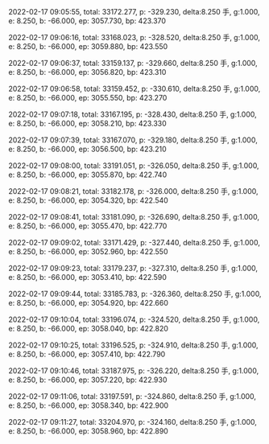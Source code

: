 2022-02-17 09:05:55, total: 33172.277, p: -329.230, delta:8.250 手, g:1.000, e: 8.250, b: -66.000, ep: 3057.730, bp: 423.370

2022-02-17 09:06:16, total: 33168.023, p: -328.520, delta:8.250 手, g:1.000, e: 8.250, b: -66.000, ep: 3059.880, bp: 423.550

2022-02-17 09:06:37, total: 33159.137, p: -329.660, delta:8.250 手, g:1.000, e: 8.250, b: -66.000, ep: 3056.820, bp: 423.310

2022-02-17 09:06:58, total: 33159.452, p: -330.610, delta:8.250 手, g:1.000, e: 8.250, b: -66.000, ep: 3055.550, bp: 423.270

2022-02-17 09:07:18, total: 33167.195, p: -328.430, delta:8.250 手, g:1.000, e: 8.250, b: -66.000, ep: 3058.210, bp: 423.330

2022-02-17 09:07:39, total: 33167.070, p: -329.180, delta:8.250 手, g:1.000, e: 8.250, b: -66.000, ep: 3056.500, bp: 423.210

2022-02-17 09:08:00, total: 33191.051, p: -326.050, delta:8.250 手, g:1.000, e: 8.250, b: -66.000, ep: 3055.870, bp: 422.740

2022-02-17 09:08:21, total: 33182.178, p: -326.000, delta:8.250 手, g:1.000, e: 8.250, b: -66.000, ep: 3054.320, bp: 422.540

2022-02-17 09:08:41, total: 33181.090, p: -326.690, delta:8.250 手, g:1.000, e: 8.250, b: -66.000, ep: 3055.470, bp: 422.770

2022-02-17 09:09:02, total: 33171.429, p: -327.440, delta:8.250 手, g:1.000, e: 8.250, b: -66.000, ep: 3052.960, bp: 422.550

2022-02-17 09:09:23, total: 33179.237, p: -327.310, delta:8.250 手, g:1.000, e: 8.250, b: -66.000, ep: 3053.410, bp: 422.590

2022-02-17 09:09:44, total: 33185.783, p: -326.360, delta:8.250 手, g:1.000, e: 8.250, b: -66.000, ep: 3054.920, bp: 422.660

2022-02-17 09:10:04, total: 33196.074, p: -324.520, delta:8.250 手, g:1.000, e: 8.250, b: -66.000, ep: 3058.040, bp: 422.820

2022-02-17 09:10:25, total: 33196.525, p: -324.910, delta:8.250 手, g:1.000, e: 8.250, b: -66.000, ep: 3057.410, bp: 422.790

2022-02-17 09:10:46, total: 33187.975, p: -326.220, delta:8.250 手, g:1.000, e: 8.250, b: -66.000, ep: 3057.220, bp: 422.930

2022-02-17 09:11:06, total: 33197.591, p: -324.860, delta:8.250 手, g:1.000, e: 8.250, b: -66.000, ep: 3058.340, bp: 422.900

2022-02-17 09:11:27, total: 33204.970, p: -324.160, delta:8.250 手, g:1.000, e: 8.250, b: -66.000, ep: 3058.960, bp: 422.890